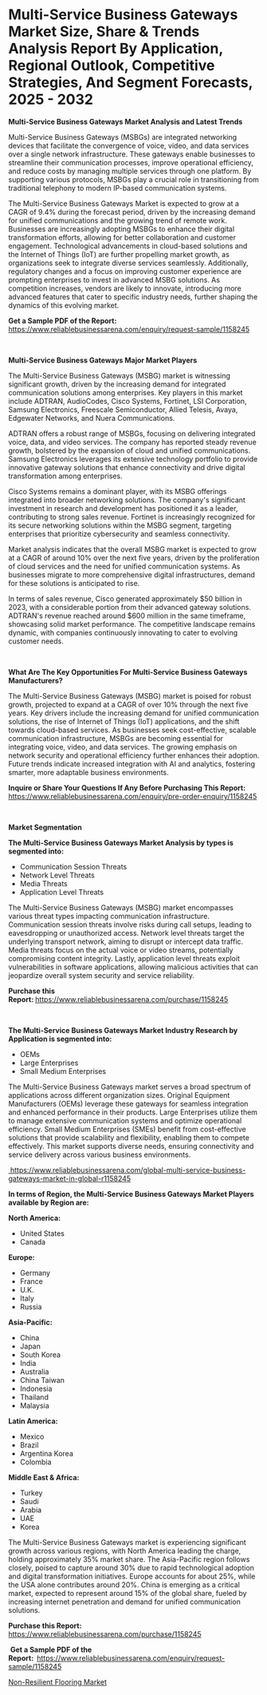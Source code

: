 <p><h1>Multi-Service Business Gateways Market Size, Share & Trends Analysis Report By Application, Regional Outlook, Competitive Strategies, And Segment Forecasts, 2025 - 2032</h1></p><p><strong>Multi-Service Business Gateways Market Analysis and Latest Trends</strong></p>
<p><p>Multi-Service Business Gateways (MSBGs) are integrated networking devices that facilitate the convergence of voice, video, and data services over a single network infrastructure. These gateways enable businesses to streamline their communication processes, improve operational efficiency, and reduce costs by managing multiple services through one platform. By supporting various protocols, MSBGs play a crucial role in transitioning from traditional telephony to modern IP-based communication systems.</p><p>The Multi-Service Business Gateways Market is expected to grow at a CAGR of 9.4% during the forecast period, driven by the increasing demand for unified communications and the growing trend of remote work. Businesses are increasingly adopting MSBGs to enhance their digital transformation efforts, allowing for better collaboration and customer engagement. Technological advancements in cloud-based solutions and the Internet of Things (IoT) are further propelling market growth, as organizations seek to integrate diverse services seamlessly. Additionally, regulatory changes and a focus on improving customer experience are prompting enterprises to invest in advanced MSBG solutions. As competition increases, vendors are likely to innovate, introducing more advanced features that cater to specific industry needs, further shaping the dynamics of this evolving market.</p></p>
<p><strong>Get a Sample PDF of the Report:&nbsp;</strong> <a href="https://www.reliablebusinessarena.com/enquiry/request-sample/1158245?utm_campaign=3266&utm_medium=2&utm_source=Github&utm_content=ia&utm_term=21032025&utm_id=multi-service-business-gateways">https://www.reliablebusinessarena.com/enquiry/request-sample/1158245</a></p>
<p>&nbsp;</p>
<p><strong>Multi-Service Business Gateways Major Market Players</strong></p>
<p><p>The Multi-Service Business Gateways (MSBG) market is witnessing significant growth, driven by the increasing demand for integrated communication solutions among enterprises. Key players in this market include ADTRAN, AudioCodes, Cisco Systems, Fortinet, LSI Corporation, Samsung Electronics, Freescale Semiconductor, Allied Telesis, Avaya, Edgewater Networks, and Nuera Communications.</p><p>ADTRAN offers a robust range of MSBGs, focusing on delivering integrated voice, data, and video services. The company has reported steady revenue growth, bolstered by the expansion of cloud and unified communications. Samsung Electronics leverages its extensive technology portfolio to provide innovative gateway solutions that enhance connectivity and drive digital transformation among enterprises.</p><p>Cisco Systems remains a dominant player, with its MSBG offerings integrated into broader networking solutions. The company's significant investment in research and development has positioned it as a leader, contributing to strong sales revenue. Fortinet is increasingly recognized for its secure networking solutions within the MSBG segment, targeting enterprises that prioritize cybersecurity and seamless connectivity.</p><p>Market analysis indicates that the overall MSBG market is expected to grow at a CAGR of around 10% over the next five years, driven by the proliferation of cloud services and the need for unified communication systems. As businesses migrate to more comprehensive digital infrastructures, demand for these solutions is anticipated to rise.</p><p>In terms of sales revenue, Cisco generated approximately $50 billion in 2023, with a considerable portion from their advanced gateway solutions. ADTRAN's revenue reached around $600 million in the same timeframe, showcasing solid market performance. The competitive landscape remains dynamic, with companies continuously innovating to cater to evolving customer needs.</p></p>
<p>&nbsp;</p>
<p><strong>What Are The Key Opportunities For Multi-Service Business Gateways Manufacturers?</strong></p>
<p><p>The Multi-Service Business Gateways (MSBG) market is poised for robust growth, projected to expand at a CAGR of over 10% through the next five years. Key drivers include the increasing demand for unified communication solutions, the rise of Internet of Things (IoT) applications, and the shift towards cloud-based services. As businesses seek cost-effective, scalable communication infrastructure, MSBGs are becoming essential for integrating voice, video, and data services. The growing emphasis on network security and operational efficiency further enhances their adoption. Future trends indicate increased integration with AI and analytics, fostering smarter, more adaptable business environments.</p></p>
<p><strong>Inquire or Share Your Questions If Any Before Purchasing This Report:</strong> <a href="https://www.reliablebusinessarena.com/enquiry/pre-order-enquiry/1158245?utm_campaign=3266&utm_medium=2&utm_source=Github&utm_content=ia&utm_term=21032025&utm_id=multi-service-business-gateways">https://www.reliablebusinessarena.com/enquiry/pre-order-enquiry/1158245</a></p>
<p>&nbsp;</p>
<p><strong>Market Segmentation</strong></p>
<p><strong>The Multi-Service Business Gateways Market Analysis by types is segmented into:</strong></p>
<p><ul><li>Communication Session Threats</li><li>Network Level Threats</li><li>Media Threats</li><li>Application Level Threats</li></ul></p>
<p><p>The Multi-Service Business Gateways (MSBG) market encompasses various threat types impacting communication infrastructure. Communication session threats involve risks during call setups, leading to eavesdropping or unauthorized access. Network level threats target the underlying transport network, aiming to disrupt or intercept data traffic. Media threats focus on the actual voice or video streams, potentially compromising content integrity. Lastly, application level threats exploit vulnerabilities in software applications, allowing malicious activities that can jeopardize overall system security and service reliability.</p></p>
<p><strong>Purchase this Report:&nbsp;</strong><a href="https://www.reliablebusinessarena.com/purchase/1158245?utm_campaign=3266&utm_medium=2&utm_source=Github&utm_content=ia&utm_term=21032025&utm_id=multi-service-business-gateways">https://www.reliablebusinessarena.com/purchase/1158245</a></p>
<p>&nbsp;</p>
<p><strong>The Multi-Service Business Gateways Market Industry Research by Application is segmented into:</strong></p>
<p><ul><li>OEMs</li><li>Large Enterprises</li><li>Small Medium Enterprises</li></ul></p>
<p><p>The Multi-Service Business Gateways market serves a broad spectrum of applications across different organization sizes. Original Equipment Manufacturers (OEMs) leverage these gateways for seamless integration and enhanced performance in their products. Large Enterprises utilize them to manage extensive communication systems and optimize operational efficiency. Small Medium Enterprises (SMEs) benefit from cost-effective solutions that provide scalability and flexibility, enabling them to compete effectively. This market supports diverse needs, ensuring connectivity and service delivery across various business environments.</p></p>
<p><a href="https://www.reliablebusinessarena.com/global-multi-service-business-gateways-market-in-global-r1158245?utm_campaign=3266&utm_medium=2&utm_source=Github&utm_content=ia&utm_term=21032025&utm_id=multi-service-business-gateways">&nbsp;https://www.reliablebusinessarena.com/global-multi-service-business-gateways-market-in-global-r1158245</a></p>
<p><strong>In terms of Region, the Multi-Service Business Gateways Market Players available by Region are:</strong></p>
<p>
    <p> <strong> North America: </strong>
        <ul>
            <li>United States</li>
            <li>Canada</li>
        </ul>
        </p> 
    <p> <strong> Europe: </strong>
        <ul>
            <li>Germany</li>
            <li>France</li>
            <li>U.K.</li>
            <li>Italy</li>
            <li>Russia</li>
        </ul>
        </p> 
    <p> <strong> Asia-Pacific: </strong>
        <ul>
            <li>China</li>
            <li>Japan</li>
            <li>South Korea</li>
            <li>India</li>
            <li>Australia</li>
            <li>China Taiwan</li>
            <li>Indonesia</li>
            <li>Thailand</li>
            <li>Malaysia</li>
        </ul>
        </p> 
    <p> <strong> Latin America: </strong>
        <ul>
            <li>Mexico</li>
            <li>Brazil</li>
            <li>Argentina Korea</li>
            <li>Colombia</li>
        </ul>
        </p> 
    <p> <strong> Middle East & Africa: </strong>
        <ul>
            <li>Turkey</li>
            <li>Saudi</li>
            <li>Arabia</li>
            <li>UAE</li>
            <li>Korea</li>
        </ul>
    </p>
    </p>
<p><p>The Multi-Service Business Gateways market is experiencing significant growth across various regions, with North America leading the charge, holding approximately 35% market share. The Asia-Pacific region follows closely, poised to capture around 30% due to rapid technological adoption and digital transformation initiatives. Europe accounts for about 25%, while the USA alone contributes around 20%. China is emerging as a critical market, expected to represent around 15% of the global share, fueled by increasing internet penetration and demand for unified communication solutions.</p></p>
<p><strong>Purchase this Report: </strong><a href="https://www.reliablebusinessarena.com/purchase/1158245?utm_campaign=3266&utm_medium=2&utm_source=Github&utm_content=ia&utm_term=21032025&utm_id=multi-service-business-gateways">https://www.reliablebusinessarena.com/purchase/1158245</a></p>
<p>&nbsp;<strong>Get a Sample PDF of the Report:&nbsp;&nbsp;</strong><a href="https://www.reliablebusinessarena.com/enquiry/request-sample/1158245?utm_campaign=3266&utm_medium=2&utm_source=Github&utm_content=ia&utm_term=21032025&utm_id=multi-service-business-gateways">https://www.reliablebusinessarena.com/enquiry/request-sample/1158245</a></p>
<p><strong></strong></p>
<p><p><a href="https://github.com/samesdufloiw/Market-Research-Report-List-1/blob/main/non-resilient-flooring-market.md?utm_campaign=3266&utm_medium=2&utm_source=Github&utm_content=ia&utm_term=21032025&utm_id=multi-service-business-gateways">Non-Resilient Flooring Market</a></p></p>